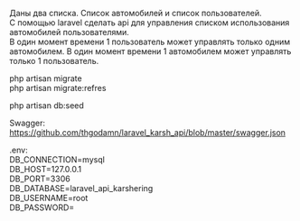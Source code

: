 Даны два списка. Список автомобилей и список пользователей.  
C помощью laravel сделать api для управления списком использования автомобилей пользователями.  
В один момент времени 1 пользователь может управлять только одним автомобилем. В один момент времени 1 автомобилем может управлять только 1 пользователь.  

php artisan migrate  
php artisan migrate:refres  

php artisan db:seed  

Swagger: https://github.com/thgodamn/laravel_karsh_api/blob/master/swagger.json  

.env:  
DB_CONNECTION=mysql  
DB_HOST=127.0.0.1  
DB_PORT=3306  
DB_DATABASE=laravel_api_karshering  
DB_USERNAME=root  
DB_PASSWORD=  
